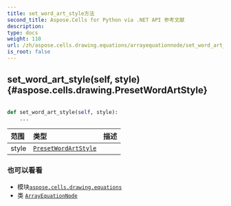 ```yaml
---
title: set_word_art_style方法
second_title: Aspose.Cells for Python via .NET API 参考文献
description:
type: docs
weight: 110
url: /zh/aspose.cells.drawing.equations/arrayequationnode/set_word_art_style/
is_root: false
---
```

##  set_word_art_style(self, style) {#aspose.cells.drawing.PresetWordArtStyle}




```python

def set_word_art_style(self, style):
    ...
```


|范围|类型|描述|
| :- | :- | :- |
| style | [`PresetWordArtStyle`](/cells/python-net/zh/aspose.cells.drawing/presetwordartstyle) |  |



### 也可以看看
* 模块[`aspose.cells.drawing.equations`](../../)
* 类 [`ArrayEquationNode`](/cells/python-net/zh/aspose.cells.drawing.equations/arrayequationnode)
